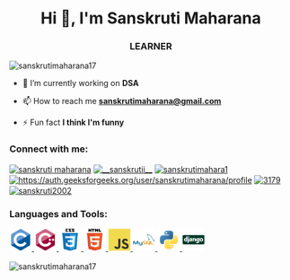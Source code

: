 <h1 align="center">Hi 👋, I'm Sanskruti Maharana</h1>
<h3 align="center">LEARNER</h3>

<p align="left"> <img src="https://komarev.com/ghpvc/?username=sanskrutimaharana17&label=Profile%20views&color=0e75b6&style=flat" alt="sanskrutimaharana17" /> </p>

- 🔭 I’m currently working on **DSA**

- 📫 How to reach me **sanskrutimaharana@gmail.com**

- ⚡ Fun fact **I think I'm funny**

<h3 align="left">Connect with me:</h3>
<p align="left">

<a href="https://linkedin.com/in/sanskruti maharana" target="blank"><img align="center" src="https://raw.githubusercontent.com/rahuldkjain/github-profile-readme-generator/master/src/images/icons/Social/linked-in-alt.svg" alt="sanskruti maharana" height="30" width="40" /></a>
<a href="https://instagram.com/__sanskrutii__" target="blank"><img align="center" src="https://raw.githubusercontent.com/rahuldkjain/github-profile-readme-generator/master/src/images/icons/Social/instagram.svg" alt="__sanskrutii__" height="30" width="40" /></a>
<a href="https://www.hackerrank.com/sanskrutimahara1" target="blank"><img align="center" src="https://raw.githubusercontent.com/rahuldkjain/github-profile-readme-generator/master/src/images/icons/Social/hackerrank.svg" alt="sanskrutimahara1" height="30" width="40" /></a>
<a href="https://auth.geeksforgeeks.org/user/https://auth.geeksforgeeks.org/user/sanskrutimaharana/profile" target="blank"><img align="center" src="https://raw.githubusercontent.com/rahuldkjain/github-profile-readme-generator/master/src/images/icons/Social/geeks-for-geeks.svg" alt="https://auth.geeksforgeeks.org/user/sanskrutimaharana/profile" height="30" width="40" /></a>
<a href="https://discord.gg/3179" target="blank"><img align="center" src="https://raw.githubusercontent.com/rahuldkjain/github-profile-readme-generator/master/src/images/icons/Social/discord.svg" alt="3179" height="30" width="40" /></a>
<a href="https://www.codechef.com/users/sanskruti2002" target="blank"><img align="center" src="https://cdn.jsdelivr.net/npm/simple-icons@3.1.0/icons/codechef.svg" alt="sanskruti2002" height="30" width="40" /></a>  
  
  
  
</p>

<h3 align="left">Languages and Tools:</h3>
<p align="left"> <a href="https://www.cprogramming.com/" target="_blank"> <img src="https://raw.githubusercontent.com/devicons/devicon/master/icons/c/c-original.svg" alt="c" width="40" height="40"/> </a> <a href="https://www.w3schools.com/cpp/" target="_blank"> <img src="https://raw.githubusercontent.com/devicons/devicon/master/icons/cplusplus/cplusplus-original.svg" alt="cplusplus" width="40" height="40"/> </a> <a href="https://www.w3schools.com/css/" target="_blank"> <img src="https://raw.githubusercontent.com/devicons/devicon/master/icons/css3/css3-original-wordmark.svg" alt="css3" width="40" height="40"/> </a> <a href="https://www.w3.org/html/" target="_blank"> <img src="https://raw.githubusercontent.com/devicons/devicon/master/icons/html5/html5-original-wordmark.svg" alt="html5" width="40" height="40"/> </a> <a href="https://developer.mozilla.org/en-US/docs/Web/JavaScript" target="_blank"> <img src="https://raw.githubusercontent.com/devicons/devicon/master/icons/javascript/javascript-original.svg" alt="javascript" width="40" height="40"/> </a> <a href="https://www.mysql.com/" target="_blank"> <img src="https://raw.githubusercontent.com/devicons/devicon/master/icons/mysql/mysql-original-wordmark.svg" alt="mysql" width="40" height="40"/> </a> <a href="https://www.python.org" target="_blank"> <img src="https://raw.githubusercontent.com/devicons/devicon/master/icons/python/python-original.svg" alt="python" width="40" height="40"/> </a>
<a href="https://www.djangoproject.com/" target="_blank" rel="noreferrer"> <img src="https://raw.githubusercontent.com/devicons/devicon/master/icons/django/django-original.svg" alt="django" width="40" height="40"/> </a>   
</p>



<p><img align="center" src="https://github-readme-stats.vercel.app/api/top-langs?username=sanskrutimaharana17&show_icons=true&locale=en&layout=compact" alt="sanskrutimaharana17" /></p>


